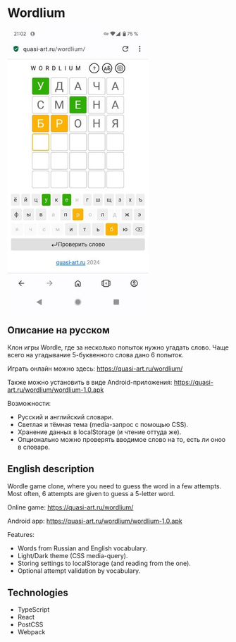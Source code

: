 # Wordlium

![light theme](https://github.com/mishantrop/wordlium/blob/main/webapp/public/screenshots/light-theme.jpg)

## Описание на русском

Клон игры Wordle, где за несколько попыток нужно угадать слово. Чаще всего на угадывание 5-буквенного слова дано 6 попыток.

Играть онлайн можно здесь: https://quasi-art.ru/wordlium/

Также можно установить в виде Android-приложения: https://quasi-art.ru/wordlium/wordlium-1.0.apk

Возможности:
* Русский и английский словари.
* Светлая и тёмная тема (media-запрос с помощью CSS).
* Хранение данных в localStorage (и чтение оттуда же).
* Опционально можно проверять вводимое слово на то, есть ли оноо в словаре.

## English description

Wordle game clone, where you need to guess the word in a few attempts. Most often, 6 attempts are given to guess a 5-letter word.

Online game: https://quasi-art.ru/wordlium/

Android app: https://quasi-art.ru/wordlium/wordlium-1.0.apk

Features:
* Words from Russian and English vocabulary.
* Light/Dark theme (CSS media-query).
* Storing settings to localStorage (and reading from the one).
* Optional attempt validation by vocabulary.

## Technologies
* TypeScript
* React
* PostCSS
* Webpack

